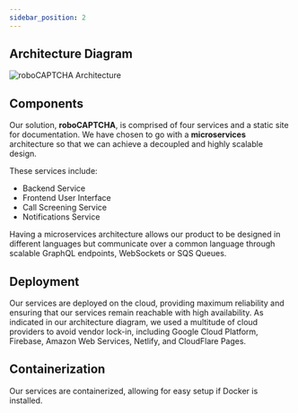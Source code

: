 ```yaml
---
sidebar_position: 2
---
```

## Architecture Diagram

![roboCAPTCHA Architecture](https://user-images.githubusercontent.com/15935990/161421537-d780e07e-302a-47cc-b7c5-3c980b78aa05.png)

## Components

Our solution, **roboCAPTCHA**, is comprised of four services and a static site for documentation. We have chosen to go with a **microservices** architecture so that we can achieve a decoupled and highly scalable design.

These services include:
- Backend Service
- Frontend User Interface
- Call Screening Service
- Notifications Service

Having a microservices architecture allows our product to be designed in different languages but communicate over a common language through scalable GraphQL endpoints, WebSockets or SQS Queues.

## Deployment

Our services are deployed on the cloud, providing maximum reliability and ensuring that our services remain reachable with high availability. As indicated in our architecture diagram, we used a multitude of cloud providers to avoid vendor lock-in, including Google Cloud Platform, Firebase, Amazon Web Services, Netlify, and CloudFlare Pages.

## Containerization

Our services are containerized, allowing for easy setup if Docker is installed.
